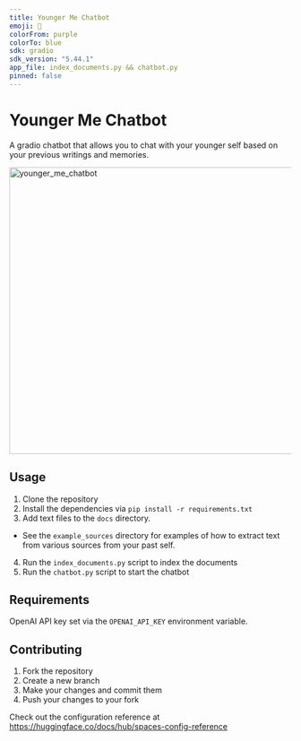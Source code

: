 ```yaml
---
title: Younger Me Chatbot
emoji: 🤖
colorFrom: purple
colorTo: blue
sdk: gradio
sdk_version: "5.44.1"
app_file: index_documents.py && chatbot.py
pinned: false
---
```


# Younger Me Chatbot

A gradio chatbot that allows you to chat with your younger self based on your previous writings and memories.

<img width="512" height="512" alt="younger_me_chatbot" src="https://github.com/user-attachments/assets/b36e69e2-bf10-4f2e-8bdc-eb65185020bf" />

## Usage

1. Clone the repository
2. Install the dependencies via `pip install -r requirements.txt`
3. Add text files to the `docs` directory.
 - See the `example_sources` directory for examples of how to extract text from various sources from your past self.
4. Run the `index_documents.py` script to index the documents
4. Run the `chatbot.py` script to start the chatbot

## Requirements
OpenAI API key set via the `OPENAI_API_KEY` environment variable.

## Contributing

1. Fork the repository
2. Create a new branch
3. Make your changes and commit them
4. Push your changes to your fork

Check out the configuration reference at https://huggingface.co/docs/hub/spaces-config-reference